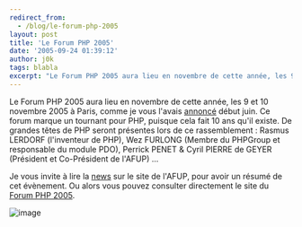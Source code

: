 ```yaml
---
redirect_from:
  - /blog/le-forum-php-2005
layout: post
title: 'Le Forum PHP 2005'
date: '2005-09-24 01:39:12'
author: j0k
tags: blabla
excerpt: "Le Forum PHP 2005 aura lieu en novembre de cette année, les 9 et 10 novembre 2005 à Paris, comme je vous l'avais [annoncé](http://www.j0k3r.net/forum/les-dates-du-forum-php-2005-a-paris-511.htm) début juin.     \nCe forum marque un tournant pour PHP, puisque cela fait 10 ans qu'il existe. De grandes têtes de PHP seront présentes lors de ce rassemblement :      …"
---
```


Le Forum PHP 2005 aura lieu en novembre de cette année, les 9 et 10 novembre 2005 à Paris, comme je vous l'avais [annoncé](http://www.j0k3r.net/forum/les-dates-du-forum-php-2005-a-paris-511.htm) début juin.
Ce forum marque un tournant pour PHP, puisque cela fait 10 ans qu'il existe. De grandes têtes de PHP seront présentes lors de ce rassemblement : Rasmus LERDORF (l'inventeur de PHP), Wez FURLONG (Membre du PHPGroup et responsable du module PDO), Perrick PENET &amp; Cyril PIERRE de GEYER (Président et Co-Président de l'AFUP) ...

Je vous invite à lire la [news](http://www.afup.org/article.php3?id_article=290) sur le site de l'AFUP, pour avoir un résumé de cet évènement. Ou alors vous pouvez consulter directement le site du [Forum PHP 2005](http://www.afup.org/pages/forumphp/index.php).

 ![image](https://www.afup.org/IMG/php-10-ans.gif)
